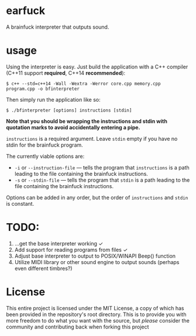 # earfuck
A brainfuck interpreter that outputs sound.

# usage
Using the interpreter is easy. Just build the application with a C++ compiler (C++11 support **required**, C++14 **recommended**): 

    $ c++ --std=c++14 -Wall -Wextra -Werror core.cpp memory.cpp program.cpp -o bfinterpreter

Then simply run the application like so:

    $ ./bfinterpreter [options] instructions [stdin]

**Note that you should be wrapping the instructions and stdin with quotation marks to avoid accidentally entering a pipe.**

`instructions` is a required argument. Leave `stdin` empty if you have no stdin for the brainfuck program.

The currently viable options are:

- `-i` or `--instruction-file` &mdash; tells the program that `instructions` is a path leading to the file containing the brainfuck instructions.
- `-s` or `--stdin-file` &mdash; tells the program that `stdin` is a path leading to the file containing the brainfuck instructions.

Options can be added in any order, but the order of `instructions` and `stdin` is constant.

# TODO:

1. ...get the base interpreter working ✓
2. Add support for reading programs from files ✓
3. Adjust base interpreter to output to POSIX/WINAPI Beep() function
4. Utilize MIDI library or other sound engine to output sounds (perhaps even different timbres?)

# License
This entire project is licensed under the MIT License, a copy of which has been provided in the repository's root directory.
This is to provide you with more freedom to do what you want with the source, but *please* consider the community and contributing back when forking this project
